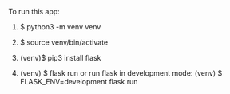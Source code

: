 To run this app:
1. $ python3 -m venv venv
2. $ source venv/bin/activate
 
3. (venv)$ pip3 install flask
4. (venv) $ flask run or run flask in development mode: 
(venv) $ FLASK_ENV=development flask run